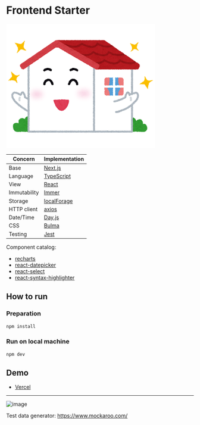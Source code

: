 # Frontend Starter

<img src="https://github.com/wtetsu/frontend-starter/blob/master/public/img/home.png" width="400" height="334">

| Concern      | Implementation                                            |
| ------------ | --------------------------------------------------------- |
| Base         | [Next.js](https://nextjs.org/)                            |
| Language     | [TypeScript](https://www.typescriptlang.org/)             |
| View         | [React](https://reactjs.org/)                             |
| Immutability | [Immer](https://github.com/immerjs/immer)                 |
| Storage      | [localForage](https://github.com/localForage/localForage) |
| HTTP client  | [axios](https://github.com/axios/axios)                   |
| Date/Time    | [Day.js](https://github.com/iamkun/dayjs)                 |
| CSS          | [Bulma](https://bulma.io/)                                |
| Testing      | [Jest](https://jestjs.io/)                                |

Component catalog:

- [recharts](https://recharts.org/)
- [react-datepicker](https://reactdatepicker.com/)
- [react-select](https://react-select.com/)
- [react-syntax-highlighter](https://github.com/conorhastings/react-syntax-highlighter)

## How to run

### Preparation

```
npm install
```

### Run on local machine

```
npm dev
```

## Demo

- [Vercel](https://web-frontend-starter.vercel.app/)

----

![image](https://user-images.githubusercontent.com/515948/86513257-9fb8dc00-be43-11ea-947e-adffc9072d85.png)


Test data generator: https://www.mockaroo.com/
